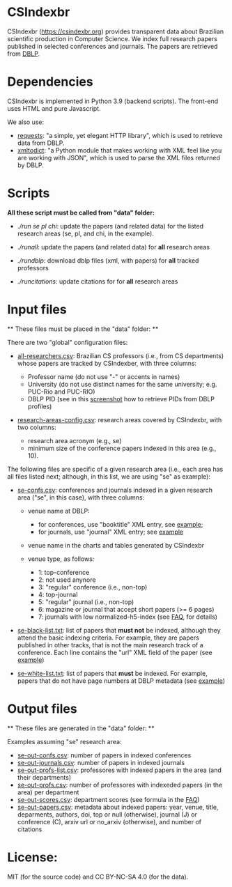 # CSIndexbr

CSIndexbr (https://csindexbr.org) provides transparent data about Brazilian scientific production in Computer Science. We index full research papers published in selected conferences and journals. The papers are retrieved from <a href="https://dblp.org/">DBLP</a>.

# Dependencies

CSIndexbr is implemented in Python 3.9 (backend scripts). The front-end uses HTML and pure Javascript.

We also use:

* [requests](https://pypi.org/project/requests/): "a simple, yet elegant HTTP library", which is used to retrieve data from DBLP.
* [xmltodict](https://pypi.org/project/xmltodict/): "a Python module that makes working with XML feel like you are working with JSON", which is used to parse the XML files returned by DBLP.

# Scripts 

**All these script must be called from "data" folder:**

* *./run se pl chi*: update the papers (and related data) for the listed research areas (se, pl, and chi, in the example). 

* *./runall*: update the papers (and related data) for **all** research areas

* *./rundblp*: download dblp files (xml, with papers) for **all** tracked professors

* *./runcitations*: update citations for for **all** research areas

# Input files

** These files must be placed in the "data" folder: **

There are two "global" configuration files:

* [all-researchers.csv](https://github.com/aserg-ufmg/CSIndex/blob/master/data/all-researchers.csv): Brazilian CS professors (i.e., from CS departments) whose papers are tracked by CSIndexber, with three columns:

  * Professor name (do not use "-" or accents in names)
  * University (do not use distinct names for the same university; e.g. PUC-Rio and PUC-RIO)
  * DBLP PID (see in this [screenshot](https://github.com/aserg-ufmg/CSIndex/blob/master/figs/dblp-pid-screenshot.jpg) how to retrieve PIDs from DBLP profiles)
  
* [research-areas-config.csv](https://github.com/aserg-ufmg/CSIndex/blob/master/data/research-areas-config.csv): research areas covered by CSIndexbr, with two columns: 
  * research area acronym (e.g., se)
  * minimum size of the conference papers indexed in this area (e.g., 10).

The following files are specific of a given research area (i.e., each area has all files listed next; although, in this list, we are using "se" as example):

* [se-confs.csv](https://github.com/aserg-ufmg/CSIndex/blob/master/data/se-confs.csv): conferences and journals indexed in a given research area ("se", in this case), with three columns: 

  * venue name at DBLP:
    * for conferences, use "booktitle" XML entry, see [example](https://dblp.uni-trier.de/rec/xml/conf/esem/CoelhoVSS18.xml); 
    * for journals, use "journal" XML entry; see [example](https://dblp.uni-trier.de/rec/xml/journals/jss/BritoHVR18.xml)
  * venue name in the charts and tables generated by CSIndexbr
  * venue type, as follows:

    * 1: top-conference 
    * 2: not used anynore
    * 3: "regular" conference (i.e., non-top)
    * 4: top-journal 
    * 5: "regular" journal (i.e., non-top)
    * 6: magazine or journal that accept short papers (>= 6 pages)
    * 7: journals with low normalized-h5-index (see [FAQ](https://csindexbr.org/faq.html), for details) 

* [se-black-list.txt](https://github.com/aserg-ufmg/CSIndex/blob/master/data/se-black-list.txt): list of papers that **must not** be indexed, although they attend the basic indexing criteria. For example, they are papers published in other tracks, that is not the main research track of a conference. Each line contains the "url" XML field of the paper (see [example](https://dblp.uni-trier.de/rec/xml/conf/icse/NetoCLGM13.xml))

* [se-white-list.txt](https://github.com/aserg-ufmg/CSIndex/blob/master/data/se-white-list.txt): list of papers that **must**  be indexed. For example, papers that do not have page numbers at DBLP metadata (see [example](https://dblp.uni-trier.de/rec/xml/journals/smr/SilvaVBAE17.xml))

# Output files

** These files are generated in the "data" folder: **

Examples assuming "se" research area:

* [se-out-confs.csv](https://github.com/aserg-ufmg/CSIndex/blob/master/data/se-out-confs.csv): number of papers in indexed conferences
* [se-out-journals.csv](https://github.com/aserg-ufmg/CSIndex/blob/master/data/se-out-journals.csv): number of papers in indexed journals
* [se-out-profs-list.csv](https://github.com/aserg-ufmg/CSIndex/blob/master/data/se-out-profs-list.csv): professores with indexed papers in the area (and their departments)
* [se-out-profs.csv](https://github.com/aserg-ufmg/CSIndex/blob/master/data/se-out-profs.csv): number of professores with indexeded papers (in the area) per department
* [se-out-scores.csv](https://github.com/aserg-ufmg/CSIndex/blob/master/data/se-out-scores.csv): department scores (see formula in the [FAQ](https://csindexbr.org/faq.html))
* [se-out-papers.csv](https://github.com/aserg-ufmg/CSIndex/blob/master/data/se-out-papers.csv): metadata about indexed papers: year, venue, title, deparments, authors, doi, top or null (otherwise), journal (J) or conference (C), arxiv url or no_arxiv (otherwise), and number of citations

# License:

MIT (for the source code) and CC BY-NC-SA 4.0 (for the data). 
